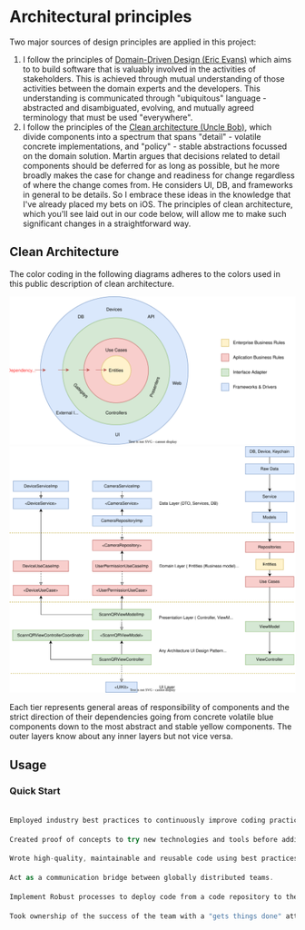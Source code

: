 # Architectural principles
Two major sources of design principles are applied in this project:
1. I follow the principles of [Domain-Driven Design (Eric Evans)](https://github.com/gmoral/Books/blob/master/Domain%20Driven%20Design%20Tackling%20Complexity%20in%20the%20Heart%20of%20Software%20-%20Eric%20Evans.pdf) which aims to to build software that is valuably involved in the activities of stakeholders. This is achieved through mutual understanding of those activities between the domain experts and the developers. This understanding is communicated through "ubiquitous" language - abstracted and disambiguated, evolving, and mutually agreed terminology that must be used "everywhere".
2. I follow the principles of the [Clean architecture (Uncle Bob)](https://github.com/gmoral/Books/blob/master/Clean%20Architecture%20A%20Craftsman's%20Guide%20to%20-%20Robert%20C.%20Martin.epub), which divide components into a spectrum that spans "detail" - volatile concrete implementations, and "policy" - stable abstractions focussed on the domain solution. Martin argues that decisions related to detail components should be deferred for as long as possible, but he more broadly makes the case for change and readiness for change regardless of where the change comes from. He considers UI, DB, and frameworks in general to be details. So I embrace these ideas in the knowledge that I've already placed my bets on iOS. The principles of clean architecture, which you'll see laid out in our code below, will allow me to make such significant changes in a straightforward way.

## Clean Architecture
The color coding in the following diagrams adheres to the colors used in this public description of clean architecture. 

![Class](./README_files/CA.svg?raw=true "CA")
![Class](./README_files/clean_architecture.svg?raw=true "Clean architecture")

Each tier represents general areas of responsibility of components and the strict direction of their dependencies going from concrete volatile blue components down to the most abstract and stable yellow components. The outer layers know about any inner layers but not vice versa.



## Usage

### Quick Start

```swift

Employed industry best practices to continuously improve coding practices and test-driven development within an agile development framework.

Created proof of concepts to try new technologies and tools before adding them to the current tech stack.

Wrote high-quality, maintainable and reusable code using best practices (unit testing, source control, and design patterns).

Act as a communication bridge between globally distributed teams.

Implement Robust processes to deploy code from a code repository to the cloud.
 
Took ownership of the success of the team with a "gets things done" attitude.